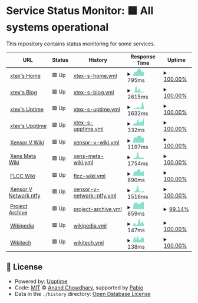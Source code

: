 # Service Status Monitor: <!--live status--> **🟩 All systems operational**

This repository contains status monitoring for some services.

<!--start: status pages-->
<!-- This summary is generated by Upptime (https://github.com/upptime/upptime) -->
<!-- Do not edit this manually, your changes will be overwritten -->
<!-- prettier-ignore -->
| URL | Status | History | Response Time | Uptime |
| --- | ------ | ------- | ------------- | ------ |
| <img alt="" src="https://icons.duckduckgo.com/ip3/xtexx.eu.org.ico" height="13"> [xtex's Home](https://xtexx.eu.org) | 🟩 Up | [xtex-s-home.yml](https://github.com/xtexx/uptime/commits/HEAD/history/xtex-s-home.yml) | <details><summary><img alt="Response time graph" src="./graphs/xtex-s-home/response-time-week.png" height="20"> 795ms</summary><br><a href="https://upptime.xtexx.eu.org/history/xtex-s-home"><img alt="Response time 1039" src="https://img.shields.io/endpoint?url=https%3A%2F%2Fraw.githubusercontent.com%2Fxtexx%2Fuptime%2FHEAD%2Fapi%2Fxtex-s-home%2Fresponse-time.json"></a><br><a href="https://upptime.xtexx.eu.org/history/xtex-s-home"><img alt="24-hour response time 615" src="https://img.shields.io/endpoint?url=https%3A%2F%2Fraw.githubusercontent.com%2Fxtexx%2Fuptime%2FHEAD%2Fapi%2Fxtex-s-home%2Fresponse-time-day.json"></a><br><a href="https://upptime.xtexx.eu.org/history/xtex-s-home"><img alt="7-day response time 795" src="https://img.shields.io/endpoint?url=https%3A%2F%2Fraw.githubusercontent.com%2Fxtexx%2Fuptime%2FHEAD%2Fapi%2Fxtex-s-home%2Fresponse-time-week.json"></a><br><a href="https://upptime.xtexx.eu.org/history/xtex-s-home"><img alt="30-day response time 1137" src="https://img.shields.io/endpoint?url=https%3A%2F%2Fraw.githubusercontent.com%2Fxtexx%2Fuptime%2FHEAD%2Fapi%2Fxtex-s-home%2Fresponse-time-month.json"></a><br><a href="https://upptime.xtexx.eu.org/history/xtex-s-home"><img alt="1-year response time 1039" src="https://img.shields.io/endpoint?url=https%3A%2F%2Fraw.githubusercontent.com%2Fxtexx%2Fuptime%2FHEAD%2Fapi%2Fxtex-s-home%2Fresponse-time-year.json"></a></details> | <details><summary><a href="https://upptime.xtexx.eu.org/history/xtex-s-home">100.00%</a></summary><a href="https://upptime.xtexx.eu.org/history/xtex-s-home"><img alt="All-time uptime 96.40%" src="https://img.shields.io/endpoint?url=https%3A%2F%2Fraw.githubusercontent.com%2Fxtexx%2Fuptime%2FHEAD%2Fapi%2Fxtex-s-home%2Fuptime.json"></a><br><a href="https://upptime.xtexx.eu.org/history/xtex-s-home"><img alt="24-hour uptime 100.00%" src="https://img.shields.io/endpoint?url=https%3A%2F%2Fraw.githubusercontent.com%2Fxtexx%2Fuptime%2FHEAD%2Fapi%2Fxtex-s-home%2Fuptime-day.json"></a><br><a href="https://upptime.xtexx.eu.org/history/xtex-s-home"><img alt="7-day uptime 100.00%" src="https://img.shields.io/endpoint?url=https%3A%2F%2Fraw.githubusercontent.com%2Fxtexx%2Fuptime%2FHEAD%2Fapi%2Fxtex-s-home%2Fuptime-week.json"></a><br><a href="https://upptime.xtexx.eu.org/history/xtex-s-home"><img alt="30-day uptime 99.78%" src="https://img.shields.io/endpoint?url=https%3A%2F%2Fraw.githubusercontent.com%2Fxtexx%2Fuptime%2FHEAD%2Fapi%2Fxtex-s-home%2Fuptime-month.json"></a><br><a href="https://upptime.xtexx.eu.org/history/xtex-s-home"><img alt="1-year uptime 96.40%" src="https://img.shields.io/endpoint?url=https%3A%2F%2Fraw.githubusercontent.com%2Fxtexx%2Fuptime%2FHEAD%2Fapi%2Fxtex-s-home%2Fuptime-year.json"></a></details>
| <img alt="" src="https://icons.duckduckgo.com/ip3/blog.xtexx.eu.org.ico" height="13"> [xtex's Blog](https://blog.xtexx.eu.org) | 🟩 Up | [xtex-s-blog.yml](https://github.com/xtexx/uptime/commits/HEAD/history/xtex-s-blog.yml) | <details><summary><img alt="Response time graph" src="./graphs/xtex-s-blog/response-time-week.png" height="20"> 2615ms</summary><br><a href="https://upptime.xtexx.eu.org/history/xtex-s-blog"><img alt="Response time 1032" src="https://img.shields.io/endpoint?url=https%3A%2F%2Fraw.githubusercontent.com%2Fxtexx%2Fuptime%2FHEAD%2Fapi%2Fxtex-s-blog%2Fresponse-time.json"></a><br><a href="https://upptime.xtexx.eu.org/history/xtex-s-blog"><img alt="24-hour response time 714" src="https://img.shields.io/endpoint?url=https%3A%2F%2Fraw.githubusercontent.com%2Fxtexx%2Fuptime%2FHEAD%2Fapi%2Fxtex-s-blog%2Fresponse-time-day.json"></a><br><a href="https://upptime.xtexx.eu.org/history/xtex-s-blog"><img alt="7-day response time 2615" src="https://img.shields.io/endpoint?url=https%3A%2F%2Fraw.githubusercontent.com%2Fxtexx%2Fuptime%2FHEAD%2Fapi%2Fxtex-s-blog%2Fresponse-time-week.json"></a><br><a href="https://upptime.xtexx.eu.org/history/xtex-s-blog"><img alt="30-day response time 1242" src="https://img.shields.io/endpoint?url=https%3A%2F%2Fraw.githubusercontent.com%2Fxtexx%2Fuptime%2FHEAD%2Fapi%2Fxtex-s-blog%2Fresponse-time-month.json"></a><br><a href="https://upptime.xtexx.eu.org/history/xtex-s-blog"><img alt="1-year response time 1032" src="https://img.shields.io/endpoint?url=https%3A%2F%2Fraw.githubusercontent.com%2Fxtexx%2Fuptime%2FHEAD%2Fapi%2Fxtex-s-blog%2Fresponse-time-year.json"></a></details> | <details><summary><a href="https://upptime.xtexx.eu.org/history/xtex-s-blog">100.00%</a></summary><a href="https://upptime.xtexx.eu.org/history/xtex-s-blog"><img alt="All-time uptime 96.38%" src="https://img.shields.io/endpoint?url=https%3A%2F%2Fraw.githubusercontent.com%2Fxtexx%2Fuptime%2FHEAD%2Fapi%2Fxtex-s-blog%2Fuptime.json"></a><br><a href="https://upptime.xtexx.eu.org/history/xtex-s-blog"><img alt="24-hour uptime 100.00%" src="https://img.shields.io/endpoint?url=https%3A%2F%2Fraw.githubusercontent.com%2Fxtexx%2Fuptime%2FHEAD%2Fapi%2Fxtex-s-blog%2Fuptime-day.json"></a><br><a href="https://upptime.xtexx.eu.org/history/xtex-s-blog"><img alt="7-day uptime 100.00%" src="https://img.shields.io/endpoint?url=https%3A%2F%2Fraw.githubusercontent.com%2Fxtexx%2Fuptime%2FHEAD%2Fapi%2Fxtex-s-blog%2Fuptime-week.json"></a><br><a href="https://upptime.xtexx.eu.org/history/xtex-s-blog"><img alt="30-day uptime 99.78%" src="https://img.shields.io/endpoint?url=https%3A%2F%2Fraw.githubusercontent.com%2Fxtexx%2Fuptime%2FHEAD%2Fapi%2Fxtex-s-blog%2Fuptime-month.json"></a><br><a href="https://upptime.xtexx.eu.org/history/xtex-s-blog"><img alt="1-year uptime 96.38%" src="https://img.shields.io/endpoint?url=https%3A%2F%2Fraw.githubusercontent.com%2Fxtexx%2Fuptime%2FHEAD%2Fapi%2Fxtex-s-blog%2Fuptime-year.json"></a></details>
| <img alt="" src="https://icons.duckduckgo.com/ip3/uptime.xtexx.eu.org.ico" height="13"> [xtex's Uptime](https://uptime.xtexx.eu.org) | 🟩 Up | [xtex-s-uptime.yml](https://github.com/xtexx/uptime/commits/HEAD/history/xtex-s-uptime.yml) | <details><summary><img alt="Response time graph" src="./graphs/xtex-s-uptime/response-time-week.png" height="20"> 1632ms</summary><br><a href="https://upptime.xtexx.eu.org/history/xtex-s-uptime"><img alt="Response time 1192" src="https://img.shields.io/endpoint?url=https%3A%2F%2Fraw.githubusercontent.com%2Fxtexx%2Fuptime%2FHEAD%2Fapi%2Fxtex-s-uptime%2Fresponse-time.json"></a><br><a href="https://upptime.xtexx.eu.org/history/xtex-s-uptime"><img alt="24-hour response time 1035" src="https://img.shields.io/endpoint?url=https%3A%2F%2Fraw.githubusercontent.com%2Fxtexx%2Fuptime%2FHEAD%2Fapi%2Fxtex-s-uptime%2Fresponse-time-day.json"></a><br><a href="https://upptime.xtexx.eu.org/history/xtex-s-uptime"><img alt="7-day response time 1632" src="https://img.shields.io/endpoint?url=https%3A%2F%2Fraw.githubusercontent.com%2Fxtexx%2Fuptime%2FHEAD%2Fapi%2Fxtex-s-uptime%2Fresponse-time-week.json"></a><br><a href="https://upptime.xtexx.eu.org/history/xtex-s-uptime"><img alt="30-day response time 1418" src="https://img.shields.io/endpoint?url=https%3A%2F%2Fraw.githubusercontent.com%2Fxtexx%2Fuptime%2FHEAD%2Fapi%2Fxtex-s-uptime%2Fresponse-time-month.json"></a><br><a href="https://upptime.xtexx.eu.org/history/xtex-s-uptime"><img alt="1-year response time 1192" src="https://img.shields.io/endpoint?url=https%3A%2F%2Fraw.githubusercontent.com%2Fxtexx%2Fuptime%2FHEAD%2Fapi%2Fxtex-s-uptime%2Fresponse-time-year.json"></a></details> | <details><summary><a href="https://upptime.xtexx.eu.org/history/xtex-s-uptime">100.00%</a></summary><a href="https://upptime.xtexx.eu.org/history/xtex-s-uptime"><img alt="All-time uptime 98.70%" src="https://img.shields.io/endpoint?url=https%3A%2F%2Fraw.githubusercontent.com%2Fxtexx%2Fuptime%2FHEAD%2Fapi%2Fxtex-s-uptime%2Fuptime.json"></a><br><a href="https://upptime.xtexx.eu.org/history/xtex-s-uptime"><img alt="24-hour uptime 100.00%" src="https://img.shields.io/endpoint?url=https%3A%2F%2Fraw.githubusercontent.com%2Fxtexx%2Fuptime%2FHEAD%2Fapi%2Fxtex-s-uptime%2Fuptime-day.json"></a><br><a href="https://upptime.xtexx.eu.org/history/xtex-s-uptime"><img alt="7-day uptime 100.00%" src="https://img.shields.io/endpoint?url=https%3A%2F%2Fraw.githubusercontent.com%2Fxtexx%2Fuptime%2FHEAD%2Fapi%2Fxtex-s-uptime%2Fuptime-week.json"></a><br><a href="https://upptime.xtexx.eu.org/history/xtex-s-uptime"><img alt="30-day uptime 99.73%" src="https://img.shields.io/endpoint?url=https%3A%2F%2Fraw.githubusercontent.com%2Fxtexx%2Fuptime%2FHEAD%2Fapi%2Fxtex-s-uptime%2Fuptime-month.json"></a><br><a href="https://upptime.xtexx.eu.org/history/xtex-s-uptime"><img alt="1-year uptime 98.70%" src="https://img.shields.io/endpoint?url=https%3A%2F%2Fraw.githubusercontent.com%2Fxtexx%2Fuptime%2FHEAD%2Fapi%2Fxtex-s-uptime%2Fuptime-year.json"></a></details>
| <img alt="" src="https://icons.duckduckgo.com/ip3/upptime.xtexx.eu.org.ico" height="13"> [xtex's Upptime](https://upptime.xtexx.eu.org) | 🟩 Up | [xtex-s-upptime.yml](https://github.com/xtexx/uptime/commits/HEAD/history/xtex-s-upptime.yml) | <details><summary><img alt="Response time graph" src="./graphs/xtex-s-upptime/response-time-week.png" height="20"> 332ms</summary><br><a href="https://upptime.xtexx.eu.org/history/xtex-s-upptime"><img alt="Response time 493" src="https://img.shields.io/endpoint?url=https%3A%2F%2Fraw.githubusercontent.com%2Fxtexx%2Fuptime%2FHEAD%2Fapi%2Fxtex-s-upptime%2Fresponse-time.json"></a><br><a href="https://upptime.xtexx.eu.org/history/xtex-s-upptime"><img alt="24-hour response time 583" src="https://img.shields.io/endpoint?url=https%3A%2F%2Fraw.githubusercontent.com%2Fxtexx%2Fuptime%2FHEAD%2Fapi%2Fxtex-s-upptime%2Fresponse-time-day.json"></a><br><a href="https://upptime.xtexx.eu.org/history/xtex-s-upptime"><img alt="7-day response time 332" src="https://img.shields.io/endpoint?url=https%3A%2F%2Fraw.githubusercontent.com%2Fxtexx%2Fuptime%2FHEAD%2Fapi%2Fxtex-s-upptime%2Fresponse-time-week.json"></a><br><a href="https://upptime.xtexx.eu.org/history/xtex-s-upptime"><img alt="30-day response time 423" src="https://img.shields.io/endpoint?url=https%3A%2F%2Fraw.githubusercontent.com%2Fxtexx%2Fuptime%2FHEAD%2Fapi%2Fxtex-s-upptime%2Fresponse-time-month.json"></a><br><a href="https://upptime.xtexx.eu.org/history/xtex-s-upptime"><img alt="1-year response time 493" src="https://img.shields.io/endpoint?url=https%3A%2F%2Fraw.githubusercontent.com%2Fxtexx%2Fuptime%2FHEAD%2Fapi%2Fxtex-s-upptime%2Fresponse-time-year.json"></a></details> | <details><summary><a href="https://upptime.xtexx.eu.org/history/xtex-s-upptime">100.00%</a></summary><a href="https://upptime.xtexx.eu.org/history/xtex-s-upptime"><img alt="All-time uptime 100.00%" src="https://img.shields.io/endpoint?url=https%3A%2F%2Fraw.githubusercontent.com%2Fxtexx%2Fuptime%2FHEAD%2Fapi%2Fxtex-s-upptime%2Fuptime.json"></a><br><a href="https://upptime.xtexx.eu.org/history/xtex-s-upptime"><img alt="24-hour uptime 100.00%" src="https://img.shields.io/endpoint?url=https%3A%2F%2Fraw.githubusercontent.com%2Fxtexx%2Fuptime%2FHEAD%2Fapi%2Fxtex-s-upptime%2Fuptime-day.json"></a><br><a href="https://upptime.xtexx.eu.org/history/xtex-s-upptime"><img alt="7-day uptime 100.00%" src="https://img.shields.io/endpoint?url=https%3A%2F%2Fraw.githubusercontent.com%2Fxtexx%2Fuptime%2FHEAD%2Fapi%2Fxtex-s-upptime%2Fuptime-week.json"></a><br><a href="https://upptime.xtexx.eu.org/history/xtex-s-upptime"><img alt="30-day uptime 100.00%" src="https://img.shields.io/endpoint?url=https%3A%2F%2Fraw.githubusercontent.com%2Fxtexx%2Fuptime%2FHEAD%2Fapi%2Fxtex-s-upptime%2Fuptime-month.json"></a><br><a href="https://upptime.xtexx.eu.org/history/xtex-s-upptime"><img alt="1-year uptime 100.00%" src="https://img.shields.io/endpoint?url=https%3A%2F%2Fraw.githubusercontent.com%2Fxtexx%2Fuptime%2FHEAD%2Fapi%2Fxtex-s-upptime%2Fuptime-year.json"></a></details>
| <img alt="" src="https://icons.duckduckgo.com/ip3/w.xvnet.eu.org.ico" height="13"> [Xensor V Wiki](https://w.xvnet.eu.org) | 🟩 Up | [xensor-v-wiki.yml](https://github.com/xtexx/uptime/commits/HEAD/history/xensor-v-wiki.yml) | <details><summary><img alt="Response time graph" src="./graphs/xensor-v-wiki/response-time-week.png" height="20"> 1197ms</summary><br><a href="https://upptime.xtexx.eu.org/history/xensor-v-wiki"><img alt="Response time 1377" src="https://img.shields.io/endpoint?url=https%3A%2F%2Fraw.githubusercontent.com%2Fxtexx%2Fuptime%2FHEAD%2Fapi%2Fxensor-v-wiki%2Fresponse-time.json"></a><br><a href="https://upptime.xtexx.eu.org/history/xensor-v-wiki"><img alt="24-hour response time 1071" src="https://img.shields.io/endpoint?url=https%3A%2F%2Fraw.githubusercontent.com%2Fxtexx%2Fuptime%2FHEAD%2Fapi%2Fxensor-v-wiki%2Fresponse-time-day.json"></a><br><a href="https://upptime.xtexx.eu.org/history/xensor-v-wiki"><img alt="7-day response time 1197" src="https://img.shields.io/endpoint?url=https%3A%2F%2Fraw.githubusercontent.com%2Fxtexx%2Fuptime%2FHEAD%2Fapi%2Fxensor-v-wiki%2Fresponse-time-week.json"></a><br><a href="https://upptime.xtexx.eu.org/history/xensor-v-wiki"><img alt="30-day response time 1303" src="https://img.shields.io/endpoint?url=https%3A%2F%2Fraw.githubusercontent.com%2Fxtexx%2Fuptime%2FHEAD%2Fapi%2Fxensor-v-wiki%2Fresponse-time-month.json"></a><br><a href="https://upptime.xtexx.eu.org/history/xensor-v-wiki"><img alt="1-year response time 1377" src="https://img.shields.io/endpoint?url=https%3A%2F%2Fraw.githubusercontent.com%2Fxtexx%2Fuptime%2FHEAD%2Fapi%2Fxensor-v-wiki%2Fresponse-time-year.json"></a></details> | <details><summary><a href="https://upptime.xtexx.eu.org/history/xensor-v-wiki">100.00%</a></summary><a href="https://upptime.xtexx.eu.org/history/xensor-v-wiki"><img alt="All-time uptime 97.84%" src="https://img.shields.io/endpoint?url=https%3A%2F%2Fraw.githubusercontent.com%2Fxtexx%2Fuptime%2FHEAD%2Fapi%2Fxensor-v-wiki%2Fuptime.json"></a><br><a href="https://upptime.xtexx.eu.org/history/xensor-v-wiki"><img alt="24-hour uptime 100.00%" src="https://img.shields.io/endpoint?url=https%3A%2F%2Fraw.githubusercontent.com%2Fxtexx%2Fuptime%2FHEAD%2Fapi%2Fxensor-v-wiki%2Fuptime-day.json"></a><br><a href="https://upptime.xtexx.eu.org/history/xensor-v-wiki"><img alt="7-day uptime 100.00%" src="https://img.shields.io/endpoint?url=https%3A%2F%2Fraw.githubusercontent.com%2Fxtexx%2Fuptime%2FHEAD%2Fapi%2Fxensor-v-wiki%2Fuptime-week.json"></a><br><a href="https://upptime.xtexx.eu.org/history/xensor-v-wiki"><img alt="30-day uptime 94.46%" src="https://img.shields.io/endpoint?url=https%3A%2F%2Fraw.githubusercontent.com%2Fxtexx%2Fuptime%2FHEAD%2Fapi%2Fxensor-v-wiki%2Fuptime-month.json"></a><br><a href="https://upptime.xtexx.eu.org/history/xensor-v-wiki"><img alt="1-year uptime 97.84%" src="https://img.shields.io/endpoint?url=https%3A%2F%2Fraw.githubusercontent.com%2Fxtexx%2Fuptime%2FHEAD%2Fapi%2Fxensor-v-wiki%2Fuptime-year.json"></a></details>
| <img alt="" src="https://icons.duckduckgo.com/ip3/meta.w.xvnet.eu.org.ico" height="13"> [Xens Meta Wiki](https://meta.w.xvnet.eu.org) | 🟩 Up | [xens-meta-wiki.yml](https://github.com/xtexx/uptime/commits/HEAD/history/xens-meta-wiki.yml) | <details><summary><img alt="Response time graph" src="./graphs/xens-meta-wiki/response-time-week.png" height="20"> 1754ms</summary><br><a href="https://upptime.xtexx.eu.org/history/xens-meta-wiki"><img alt="Response time 1194" src="https://img.shields.io/endpoint?url=https%3A%2F%2Fraw.githubusercontent.com%2Fxtexx%2Fuptime%2FHEAD%2Fapi%2Fxens-meta-wiki%2Fresponse-time.json"></a><br><a href="https://upptime.xtexx.eu.org/history/xens-meta-wiki"><img alt="24-hour response time 970" src="https://img.shields.io/endpoint?url=https%3A%2F%2Fraw.githubusercontent.com%2Fxtexx%2Fuptime%2FHEAD%2Fapi%2Fxens-meta-wiki%2Fresponse-time-day.json"></a><br><a href="https://upptime.xtexx.eu.org/history/xens-meta-wiki"><img alt="7-day response time 1754" src="https://img.shields.io/endpoint?url=https%3A%2F%2Fraw.githubusercontent.com%2Fxtexx%2Fuptime%2FHEAD%2Fapi%2Fxens-meta-wiki%2Fresponse-time-week.json"></a><br><a href="https://upptime.xtexx.eu.org/history/xens-meta-wiki"><img alt="30-day response time 1401" src="https://img.shields.io/endpoint?url=https%3A%2F%2Fraw.githubusercontent.com%2Fxtexx%2Fuptime%2FHEAD%2Fapi%2Fxens-meta-wiki%2Fresponse-time-month.json"></a><br><a href="https://upptime.xtexx.eu.org/history/xens-meta-wiki"><img alt="1-year response time 1194" src="https://img.shields.io/endpoint?url=https%3A%2F%2Fraw.githubusercontent.com%2Fxtexx%2Fuptime%2FHEAD%2Fapi%2Fxens-meta-wiki%2Fresponse-time-year.json"></a></details> | <details><summary><a href="https://upptime.xtexx.eu.org/history/xens-meta-wiki">100.00%</a></summary><a href="https://upptime.xtexx.eu.org/history/xens-meta-wiki"><img alt="All-time uptime 97.85%" src="https://img.shields.io/endpoint?url=https%3A%2F%2Fraw.githubusercontent.com%2Fxtexx%2Fuptime%2FHEAD%2Fapi%2Fxens-meta-wiki%2Fuptime.json"></a><br><a href="https://upptime.xtexx.eu.org/history/xens-meta-wiki"><img alt="24-hour uptime 100.00%" src="https://img.shields.io/endpoint?url=https%3A%2F%2Fraw.githubusercontent.com%2Fxtexx%2Fuptime%2FHEAD%2Fapi%2Fxens-meta-wiki%2Fuptime-day.json"></a><br><a href="https://upptime.xtexx.eu.org/history/xens-meta-wiki"><img alt="7-day uptime 100.00%" src="https://img.shields.io/endpoint?url=https%3A%2F%2Fraw.githubusercontent.com%2Fxtexx%2Fuptime%2FHEAD%2Fapi%2Fxens-meta-wiki%2Fuptime-week.json"></a><br><a href="https://upptime.xtexx.eu.org/history/xens-meta-wiki"><img alt="30-day uptime 94.46%" src="https://img.shields.io/endpoint?url=https%3A%2F%2Fraw.githubusercontent.com%2Fxtexx%2Fuptime%2FHEAD%2Fapi%2Fxens-meta-wiki%2Fuptime-month.json"></a><br><a href="https://upptime.xtexx.eu.org/history/xens-meta-wiki"><img alt="1-year uptime 97.85%" src="https://img.shields.io/endpoint?url=https%3A%2F%2Fraw.githubusercontent.com%2Fxtexx%2Fuptime%2FHEAD%2Fapi%2Fxens-meta-wiki%2Fuptime-year.json"></a></details>
| <img alt="" src="https://icons.duckduckgo.com/ip3/hgdns.ren.ico" height="13"> [FLCC Wiki](https://hgdns.ren) | 🟩 Up | [flcc-wiki.yml](https://github.com/xtexx/uptime/commits/HEAD/history/flcc-wiki.yml) | <details><summary><img alt="Response time graph" src="./graphs/flcc-wiki/response-time-week.png" height="20"> 890ms</summary><br><a href="https://upptime.xtexx.eu.org/history/flcc-wiki"><img alt="Response time 1236" src="https://img.shields.io/endpoint?url=https%3A%2F%2Fraw.githubusercontent.com%2Fxtexx%2Fuptime%2FHEAD%2Fapi%2Fflcc-wiki%2Fresponse-time.json"></a><br><a href="https://upptime.xtexx.eu.org/history/flcc-wiki"><img alt="24-hour response time 920" src="https://img.shields.io/endpoint?url=https%3A%2F%2Fraw.githubusercontent.com%2Fxtexx%2Fuptime%2FHEAD%2Fapi%2Fflcc-wiki%2Fresponse-time-day.json"></a><br><a href="https://upptime.xtexx.eu.org/history/flcc-wiki"><img alt="7-day response time 890" src="https://img.shields.io/endpoint?url=https%3A%2F%2Fraw.githubusercontent.com%2Fxtexx%2Fuptime%2FHEAD%2Fapi%2Fflcc-wiki%2Fresponse-time-week.json"></a><br><a href="https://upptime.xtexx.eu.org/history/flcc-wiki"><img alt="30-day response time 993" src="https://img.shields.io/endpoint?url=https%3A%2F%2Fraw.githubusercontent.com%2Fxtexx%2Fuptime%2FHEAD%2Fapi%2Fflcc-wiki%2Fresponse-time-month.json"></a><br><a href="https://upptime.xtexx.eu.org/history/flcc-wiki"><img alt="1-year response time 1236" src="https://img.shields.io/endpoint?url=https%3A%2F%2Fraw.githubusercontent.com%2Fxtexx%2Fuptime%2FHEAD%2Fapi%2Fflcc-wiki%2Fresponse-time-year.json"></a></details> | <details><summary><a href="https://upptime.xtexx.eu.org/history/flcc-wiki">100.00%</a></summary><a href="https://upptime.xtexx.eu.org/history/flcc-wiki"><img alt="All-time uptime 97.02%" src="https://img.shields.io/endpoint?url=https%3A%2F%2Fraw.githubusercontent.com%2Fxtexx%2Fuptime%2FHEAD%2Fapi%2Fflcc-wiki%2Fuptime.json"></a><br><a href="https://upptime.xtexx.eu.org/history/flcc-wiki"><img alt="24-hour uptime 100.00%" src="https://img.shields.io/endpoint?url=https%3A%2F%2Fraw.githubusercontent.com%2Fxtexx%2Fuptime%2FHEAD%2Fapi%2Fflcc-wiki%2Fuptime-day.json"></a><br><a href="https://upptime.xtexx.eu.org/history/flcc-wiki"><img alt="7-day uptime 100.00%" src="https://img.shields.io/endpoint?url=https%3A%2F%2Fraw.githubusercontent.com%2Fxtexx%2Fuptime%2FHEAD%2Fapi%2Fflcc-wiki%2Fuptime-week.json"></a><br><a href="https://upptime.xtexx.eu.org/history/flcc-wiki"><img alt="30-day uptime 94.46%" src="https://img.shields.io/endpoint?url=https%3A%2F%2Fraw.githubusercontent.com%2Fxtexx%2Fuptime%2FHEAD%2Fapi%2Fflcc-wiki%2Fuptime-month.json"></a><br><a href="https://upptime.xtexx.eu.org/history/flcc-wiki"><img alt="1-year uptime 97.02%" src="https://img.shields.io/endpoint?url=https%3A%2F%2Fraw.githubusercontent.com%2Fxtexx%2Fuptime%2FHEAD%2Fapi%2Fflcc-wiki%2Fuptime-year.json"></a></details>
| <img alt="" src="https://icons.duckduckgo.com/ip3/ntfy.xvnet.eu.org.ico" height="13"> [Xensor V Network ntfy](https://ntfy.xvnet.eu.org) | 🟩 Up | [xensor-v-network-ntfy.yml](https://github.com/xtexx/uptime/commits/HEAD/history/xensor-v-network-ntfy.yml) | <details><summary><img alt="Response time graph" src="./graphs/xensor-v-network-ntfy/response-time-week.png" height="20"> 1516ms</summary><br><a href="https://upptime.xtexx.eu.org/history/xensor-v-network-ntfy"><img alt="Response time 933" src="https://img.shields.io/endpoint?url=https%3A%2F%2Fraw.githubusercontent.com%2Fxtexx%2Fuptime%2FHEAD%2Fapi%2Fxensor-v-network-ntfy%2Fresponse-time.json"></a><br><a href="https://upptime.xtexx.eu.org/history/xensor-v-network-ntfy"><img alt="24-hour response time 1222" src="https://img.shields.io/endpoint?url=https%3A%2F%2Fraw.githubusercontent.com%2Fxtexx%2Fuptime%2FHEAD%2Fapi%2Fxensor-v-network-ntfy%2Fresponse-time-day.json"></a><br><a href="https://upptime.xtexx.eu.org/history/xensor-v-network-ntfy"><img alt="7-day response time 1516" src="https://img.shields.io/endpoint?url=https%3A%2F%2Fraw.githubusercontent.com%2Fxtexx%2Fuptime%2FHEAD%2Fapi%2Fxensor-v-network-ntfy%2Fresponse-time-week.json"></a><br><a href="https://upptime.xtexx.eu.org/history/xensor-v-network-ntfy"><img alt="30-day response time 1144" src="https://img.shields.io/endpoint?url=https%3A%2F%2Fraw.githubusercontent.com%2Fxtexx%2Fuptime%2FHEAD%2Fapi%2Fxensor-v-network-ntfy%2Fresponse-time-month.json"></a><br><a href="https://upptime.xtexx.eu.org/history/xensor-v-network-ntfy"><img alt="1-year response time 933" src="https://img.shields.io/endpoint?url=https%3A%2F%2Fraw.githubusercontent.com%2Fxtexx%2Fuptime%2FHEAD%2Fapi%2Fxensor-v-network-ntfy%2Fresponse-time-year.json"></a></details> | <details><summary><a href="https://upptime.xtexx.eu.org/history/xensor-v-network-ntfy">100.00%</a></summary><a href="https://upptime.xtexx.eu.org/history/xensor-v-network-ntfy"><img alt="All-time uptime 100.00%" src="https://img.shields.io/endpoint?url=https%3A%2F%2Fraw.githubusercontent.com%2Fxtexx%2Fuptime%2FHEAD%2Fapi%2Fxensor-v-network-ntfy%2Fuptime.json"></a><br><a href="https://upptime.xtexx.eu.org/history/xensor-v-network-ntfy"><img alt="24-hour uptime 100.00%" src="https://img.shields.io/endpoint?url=https%3A%2F%2Fraw.githubusercontent.com%2Fxtexx%2Fuptime%2FHEAD%2Fapi%2Fxensor-v-network-ntfy%2Fuptime-day.json"></a><br><a href="https://upptime.xtexx.eu.org/history/xensor-v-network-ntfy"><img alt="7-day uptime 100.00%" src="https://img.shields.io/endpoint?url=https%3A%2F%2Fraw.githubusercontent.com%2Fxtexx%2Fuptime%2FHEAD%2Fapi%2Fxensor-v-network-ntfy%2Fuptime-week.json"></a><br><a href="https://upptime.xtexx.eu.org/history/xensor-v-network-ntfy"><img alt="30-day uptime 100.00%" src="https://img.shields.io/endpoint?url=https%3A%2F%2Fraw.githubusercontent.com%2Fxtexx%2Fuptime%2FHEAD%2Fapi%2Fxensor-v-network-ntfy%2Fuptime-month.json"></a><br><a href="https://upptime.xtexx.eu.org/history/xensor-v-network-ntfy"><img alt="1-year uptime 100.00%" src="https://img.shields.io/endpoint?url=https%3A%2F%2Fraw.githubusercontent.com%2Fxtexx%2Fuptime%2FHEAD%2Fapi%2Fxensor-v-network-ntfy%2Fuptime-year.json"></a></details>
| <img alt="" src="https://icons.duckduckgo.com/ip3/lakeus.xyz.ico" height="13"> [Project Archive](https://lakeus.xyz) | 🟩 Up | [project-archive.yml](https://github.com/xtexx/uptime/commits/HEAD/history/project-archive.yml) | <details><summary><img alt="Response time graph" src="./graphs/project-archive/response-time-week.png" height="20"> 859ms</summary><br><a href="https://upptime.xtexx.eu.org/history/project-archive"><img alt="Response time 1319" src="https://img.shields.io/endpoint?url=https%3A%2F%2Fraw.githubusercontent.com%2Fxtexx%2Fuptime%2FHEAD%2Fapi%2Fproject-archive%2Fresponse-time.json"></a><br><a href="https://upptime.xtexx.eu.org/history/project-archive"><img alt="24-hour response time 972" src="https://img.shields.io/endpoint?url=https%3A%2F%2Fraw.githubusercontent.com%2Fxtexx%2Fuptime%2FHEAD%2Fapi%2Fproject-archive%2Fresponse-time-day.json"></a><br><a href="https://upptime.xtexx.eu.org/history/project-archive"><img alt="7-day response time 859" src="https://img.shields.io/endpoint?url=https%3A%2F%2Fraw.githubusercontent.com%2Fxtexx%2Fuptime%2FHEAD%2Fapi%2Fproject-archive%2Fresponse-time-week.json"></a><br><a href="https://upptime.xtexx.eu.org/history/project-archive"><img alt="30-day response time 957" src="https://img.shields.io/endpoint?url=https%3A%2F%2Fraw.githubusercontent.com%2Fxtexx%2Fuptime%2FHEAD%2Fapi%2Fproject-archive%2Fresponse-time-month.json"></a><br><a href="https://upptime.xtexx.eu.org/history/project-archive"><img alt="1-year response time 1319" src="https://img.shields.io/endpoint?url=https%3A%2F%2Fraw.githubusercontent.com%2Fxtexx%2Fuptime%2FHEAD%2Fapi%2Fproject-archive%2Fresponse-time-year.json"></a></details> | <details><summary><a href="https://upptime.xtexx.eu.org/history/project-archive">99.14%</a></summary><a href="https://upptime.xtexx.eu.org/history/project-archive"><img alt="All-time uptime 99.01%" src="https://img.shields.io/endpoint?url=https%3A%2F%2Fraw.githubusercontent.com%2Fxtexx%2Fuptime%2FHEAD%2Fapi%2Fproject-archive%2Fuptime.json"></a><br><a href="https://upptime.xtexx.eu.org/history/project-archive"><img alt="24-hour uptime 100.00%" src="https://img.shields.io/endpoint?url=https%3A%2F%2Fraw.githubusercontent.com%2Fxtexx%2Fuptime%2FHEAD%2Fapi%2Fproject-archive%2Fuptime-day.json"></a><br><a href="https://upptime.xtexx.eu.org/history/project-archive"><img alt="7-day uptime 99.14%" src="https://img.shields.io/endpoint?url=https%3A%2F%2Fraw.githubusercontent.com%2Fxtexx%2Fuptime%2FHEAD%2Fapi%2Fproject-archive%2Fuptime-week.json"></a><br><a href="https://upptime.xtexx.eu.org/history/project-archive"><img alt="30-day uptime 99.75%" src="https://img.shields.io/endpoint?url=https%3A%2F%2Fraw.githubusercontent.com%2Fxtexx%2Fuptime%2FHEAD%2Fapi%2Fproject-archive%2Fuptime-month.json"></a><br><a href="https://upptime.xtexx.eu.org/history/project-archive"><img alt="1-year uptime 99.01%" src="https://img.shields.io/endpoint?url=https%3A%2F%2Fraw.githubusercontent.com%2Fxtexx%2Fuptime%2FHEAD%2Fapi%2Fproject-archive%2Fuptime-year.json"></a></details>
| <img alt="" src="https://icons.duckduckgo.com/ip3/en.wikipedia.org.ico" height="13"> [Wikipedia](https://en.wikipedia.org) | 🟩 Up | [wikipedia.yml](https://github.com/xtexx/uptime/commits/HEAD/history/wikipedia.yml) | <details><summary><img alt="Response time graph" src="./graphs/wikipedia/response-time-week.png" height="20"> 147ms</summary><br><a href="https://upptime.xtexx.eu.org/history/wikipedia"><img alt="Response time 214" src="https://img.shields.io/endpoint?url=https%3A%2F%2Fraw.githubusercontent.com%2Fxtexx%2Fuptime%2FHEAD%2Fapi%2Fwikipedia%2Fresponse-time.json"></a><br><a href="https://upptime.xtexx.eu.org/history/wikipedia"><img alt="24-hour response time 38" src="https://img.shields.io/endpoint?url=https%3A%2F%2Fraw.githubusercontent.com%2Fxtexx%2Fuptime%2FHEAD%2Fapi%2Fwikipedia%2Fresponse-time-day.json"></a><br><a href="https://upptime.xtexx.eu.org/history/wikipedia"><img alt="7-day response time 147" src="https://img.shields.io/endpoint?url=https%3A%2F%2Fraw.githubusercontent.com%2Fxtexx%2Fuptime%2FHEAD%2Fapi%2Fwikipedia%2Fresponse-time-week.json"></a><br><a href="https://upptime.xtexx.eu.org/history/wikipedia"><img alt="30-day response time 155" src="https://img.shields.io/endpoint?url=https%3A%2F%2Fraw.githubusercontent.com%2Fxtexx%2Fuptime%2FHEAD%2Fapi%2Fwikipedia%2Fresponse-time-month.json"></a><br><a href="https://upptime.xtexx.eu.org/history/wikipedia"><img alt="1-year response time 214" src="https://img.shields.io/endpoint?url=https%3A%2F%2Fraw.githubusercontent.com%2Fxtexx%2Fuptime%2FHEAD%2Fapi%2Fwikipedia%2Fresponse-time-year.json"></a></details> | <details><summary><a href="https://upptime.xtexx.eu.org/history/wikipedia">100.00%</a></summary><a href="https://upptime.xtexx.eu.org/history/wikipedia"><img alt="All-time uptime 100.00%" src="https://img.shields.io/endpoint?url=https%3A%2F%2Fraw.githubusercontent.com%2Fxtexx%2Fuptime%2FHEAD%2Fapi%2Fwikipedia%2Fuptime.json"></a><br><a href="https://upptime.xtexx.eu.org/history/wikipedia"><img alt="24-hour uptime 100.00%" src="https://img.shields.io/endpoint?url=https%3A%2F%2Fraw.githubusercontent.com%2Fxtexx%2Fuptime%2FHEAD%2Fapi%2Fwikipedia%2Fuptime-day.json"></a><br><a href="https://upptime.xtexx.eu.org/history/wikipedia"><img alt="7-day uptime 100.00%" src="https://img.shields.io/endpoint?url=https%3A%2F%2Fraw.githubusercontent.com%2Fxtexx%2Fuptime%2FHEAD%2Fapi%2Fwikipedia%2Fuptime-week.json"></a><br><a href="https://upptime.xtexx.eu.org/history/wikipedia"><img alt="30-day uptime 100.00%" src="https://img.shields.io/endpoint?url=https%3A%2F%2Fraw.githubusercontent.com%2Fxtexx%2Fuptime%2FHEAD%2Fapi%2Fwikipedia%2Fuptime-month.json"></a><br><a href="https://upptime.xtexx.eu.org/history/wikipedia"><img alt="1-year uptime 100.00%" src="https://img.shields.io/endpoint?url=https%3A%2F%2Fraw.githubusercontent.com%2Fxtexx%2Fuptime%2FHEAD%2Fapi%2Fwikipedia%2Fuptime-year.json"></a></details>
| <img alt="" src="https://icons.duckduckgo.com/ip3/wikitech.wikimedia.org.ico" height="13"> [Wikitech](https://wikitech.wikimedia.org) | 🟩 Up | [wikitech.yml](https://github.com/xtexx/uptime/commits/HEAD/history/wikitech.yml) | <details><summary><img alt="Response time graph" src="./graphs/wikitech/response-time-week.png" height="20"> 138ms</summary><br><a href="https://upptime.xtexx.eu.org/history/wikitech"><img alt="Response time 252" src="https://img.shields.io/endpoint?url=https%3A%2F%2Fraw.githubusercontent.com%2Fxtexx%2Fuptime%2FHEAD%2Fapi%2Fwikitech%2Fresponse-time.json"></a><br><a href="https://upptime.xtexx.eu.org/history/wikitech"><img alt="24-hour response time 116" src="https://img.shields.io/endpoint?url=https%3A%2F%2Fraw.githubusercontent.com%2Fxtexx%2Fuptime%2FHEAD%2Fapi%2Fwikitech%2Fresponse-time-day.json"></a><br><a href="https://upptime.xtexx.eu.org/history/wikitech"><img alt="7-day response time 138" src="https://img.shields.io/endpoint?url=https%3A%2F%2Fraw.githubusercontent.com%2Fxtexx%2Fuptime%2FHEAD%2Fapi%2Fwikitech%2Fresponse-time-week.json"></a><br><a href="https://upptime.xtexx.eu.org/history/wikitech"><img alt="30-day response time 152" src="https://img.shields.io/endpoint?url=https%3A%2F%2Fraw.githubusercontent.com%2Fxtexx%2Fuptime%2FHEAD%2Fapi%2Fwikitech%2Fresponse-time-month.json"></a><br><a href="https://upptime.xtexx.eu.org/history/wikitech"><img alt="1-year response time 252" src="https://img.shields.io/endpoint?url=https%3A%2F%2Fraw.githubusercontent.com%2Fxtexx%2Fuptime%2FHEAD%2Fapi%2Fwikitech%2Fresponse-time-year.json"></a></details> | <details><summary><a href="https://upptime.xtexx.eu.org/history/wikitech">100.00%</a></summary><a href="https://upptime.xtexx.eu.org/history/wikitech"><img alt="All-time uptime 100.00%" src="https://img.shields.io/endpoint?url=https%3A%2F%2Fraw.githubusercontent.com%2Fxtexx%2Fuptime%2FHEAD%2Fapi%2Fwikitech%2Fuptime.json"></a><br><a href="https://upptime.xtexx.eu.org/history/wikitech"><img alt="24-hour uptime 100.00%" src="https://img.shields.io/endpoint?url=https%3A%2F%2Fraw.githubusercontent.com%2Fxtexx%2Fuptime%2FHEAD%2Fapi%2Fwikitech%2Fuptime-day.json"></a><br><a href="https://upptime.xtexx.eu.org/history/wikitech"><img alt="7-day uptime 100.00%" src="https://img.shields.io/endpoint?url=https%3A%2F%2Fraw.githubusercontent.com%2Fxtexx%2Fuptime%2FHEAD%2Fapi%2Fwikitech%2Fuptime-week.json"></a><br><a href="https://upptime.xtexx.eu.org/history/wikitech"><img alt="30-day uptime 100.00%" src="https://img.shields.io/endpoint?url=https%3A%2F%2Fraw.githubusercontent.com%2Fxtexx%2Fuptime%2FHEAD%2Fapi%2Fwikitech%2Fuptime-month.json"></a><br><a href="https://upptime.xtexx.eu.org/history/wikitech"><img alt="1-year uptime 100.00%" src="https://img.shields.io/endpoint?url=https%3A%2F%2Fraw.githubusercontent.com%2Fxtexx%2Fuptime%2FHEAD%2Fapi%2Fwikitech%2Fuptime-year.json"></a></details>

<!--end: status pages-->

## 📄 License

- Powered by: [Upptime](https://github.com/upptime/upptime)
- Code: [MIT](./LICENSE) © [Anand Chowdhary](https://anandchowdhary.com), supported by [Pabio](https://pabio.com)
- Data in the `./history` directory: [Open Database License](https://opendatacommons.org/licenses/odbl/1-0/)
